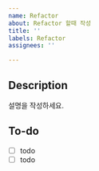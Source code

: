 ```yaml
---
name: Refactor
about: Refactor 할때 작성
title: ''
labels: Refactor
assignees: ''

---
```


## Description
설명을 작성하세요.

## To-do
- [ ] todo
- [ ] todo
